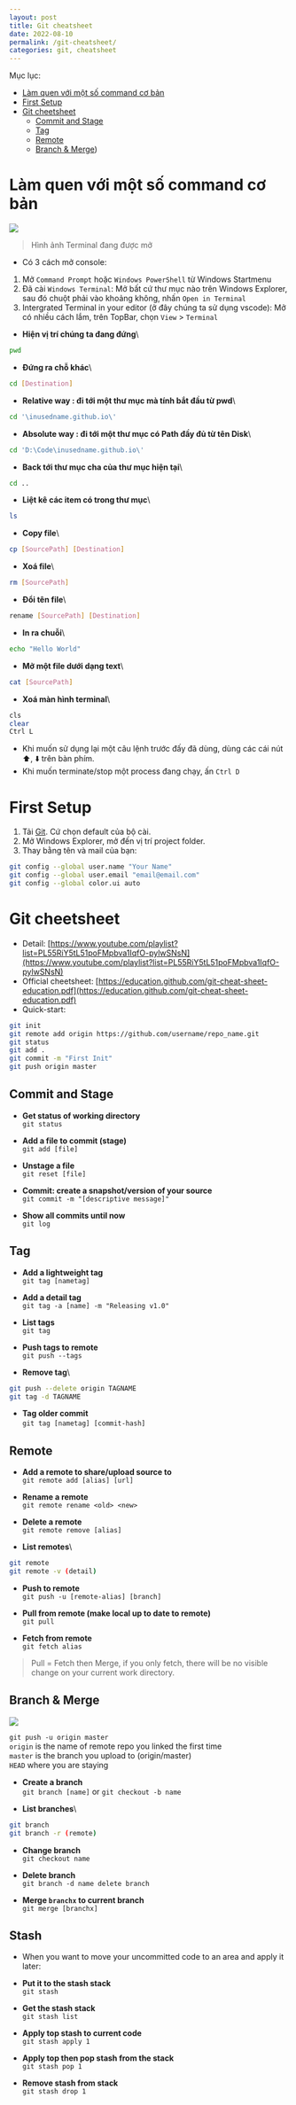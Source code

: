 ```yaml
---
layout: post
title: Git cheatsheet
date: 2022-08-10
permalink: /git-cheatsheet/
categories: git, cheatsheet
---
```


Mục lục:
- [Làm quen với một số command cơ bản](#l-m-quen-v-i-m-t-s--command-c--b-n)
- [First Setup](#first-setup)
- [Git cheetsheet](#git-cheetsheet)
  * [Commit and Stage](#commit-and-stage)
  * [Tag](#tag)
  * [Remote](#remote)
  * [Branch & Merge](#branch--merge))

# Làm quen với một số command cơ bản
![](/images/git/terminal-screen.png)
> Hình ảnh Terminal đang được mở

- Có 3 cách mở console:
1. Mở `Command Prompt` hoặc `Windows PowerShell` từ Windows Startmenu
2. Đã cài `Windows Terminal`: Mở bất cứ thư mục nào trên Windows Explorer, sau đó chuột phải vào khoảng không, nhấn `Open in Terminal`
3. Intergrated Terminal in your editor (ở đây chúng ta sử dụng vscode): Mở có nhiều cách lắm, trên TopBar, chọn `View` > `Terminal`

- __Hiện vị trí chúng ta đang đứng__\
```bash
pwd
```

- __Đứng ra chỗ khác__\
```bash
cd [Destination]
```

- __Relative way : đi tới một thư mục mà tính bắt đầu từ pwd__\
```bash
cd '\inusedname.github.io\'
```

- __Absolute way : đi tới một thư mục có Path đầy đủ từ tên Disk__\
```bash
cd 'D:\Code\inusedname.github.io\'
```

- __Back tới thư mục cha của thư mục hiện tại__\
```bash
cd ..
```

- __Liệt kê các item có trong thư mục__\
```bash
ls
```

- __Copy file__\
```bash
cp [SourcePath] [Destination]
```

- __Xoá file__\
```bash
rm [SourcePath]
```

- __Đổi tên file__\
```bash
rename [SourcePath] [Destination]
```

- __In ra chuỗi__\
```bash
echo "Hello World"
```

- __Mở một file dưới dạng text__\
```bash
cat [SourcePath]
```

- __Xoá màn hình terminal__\
```bash
cls
clear
Ctrl L
```

- Khi muốn sử dụng lại một câu lệnh trước đấy đã dùng, dùng các cái nút ⬆️, ⬇️ trên bàn phím.
- Khi muốn terminate/stop một process đang chạy, ấn `Ctrl D`

# First Setup
1. Tải [Git](https://git-scm.com/). Cứ chọn default của bộ cài.
2. Mở Windows Explorer, mở đến vị trí project folder.
3. Thay bằng tên và mail của bạn:

```bash
git config --global user.name "Your Name"
git config --global user.email "email@email.com"
git config --global color.ui auto
```

# Git cheetsheet
- Detail: [https://www.youtube.com/playlist?list=PL55RiY5tL51poFMpbva1IqfO-pylwSNsN](https://www.youtube.com/playlist?list=PL55RiY5tL51poFMpbva1IqfO-pylwSNsN)
- Official cheetsheet: [https://education.github.com/git-cheat-sheet-education.pdf](https://education.github.com/git-cheat-sheet-education.pdf)
- Quick-start:

```bash
git init
git remote add origin https://github.com/username/repo_name.git
git status
git add .
git commit -m "First Init"
git push origin master
```

## Commit and Stage
- __Get status of working directory__\
`git status`

- __Add a file to commit (stage)__\
`git add [file]`

- __Unstage a file__\
`git reset [file]`

- __Commit: create a snapshot/version of your source__\
`git commit -m "[descriptive message]"`

- __Show all commits until now__\
`git log` 

## Tag
- __Add a lightweight tag__\
`git tag [nametag]`

- __Add a detail tag__\
`git tag -a [name] -m "Releasing v1.0"`

- __List tags__\
`git tag`

- __Push tags to remote__\
`git push --tags`

- __Remove tag__\
```bash
git push --delete origin TAGNAME
git tag -d TAGNAME
```

- __Tag older commit__\
`git tag [nametag] [commit-hash]`

## Remote
- __Add a remote to share/upload source to__\
`git remote add [alias] [url]`

- __Rename a remote__\
`git remote rename <old> <new>`

- __Delete a remote__\
`git remote remove [alias]`

- __List remotes__\
```bash
git remote
git remote -v (detail)
```

- __Push to remote__\
`git push -u [remote-alias] [branch]`

- __Pull from remote (make local up to date to remote)__\
`git pull`

- __Fetch from remote__\
`git fetch alias`

> Pull = Fetch then Merge, if you only fetch, there will be no visible change on your current work directory.

## Branch & Merge
![](/images/git/branch.jpg)

`git push -u origin master`\
`origin` is the name of remote repo you linked the first time\
`master` is the branch you upload to (origin/master)\
`HEAD` where you are staying

- __Create a branch__\
`git branch [name]` or `git checkout -b name`

- __List branches__\
```bash
git branch
git branch -r (remote)
```
- __Change branch__\
`git checkout name`

- __Delete branch__\
`git branch -d name delete branch`

- __Merge `branchx` to current branch__\
`git merge [branchx]`

## Stash
- When you want to move your uncommitted code to an area and apply it later:

- __Put it to the stash stack__\
`git stash`

- __Get the stash stack__\
`git stash list`

- __Apply top stash to current code__\
`git stash apply 1`

- __Apply top then pop stash from the stack__\
`git stash pop 1`

- __Remove stash from stack__\
`git stash drop 1`


